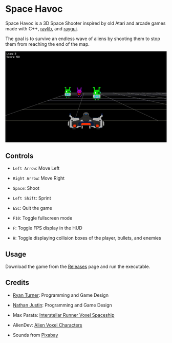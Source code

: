 # Space Havoc

Space Havoc is a 3D Space Shooter inspired by old Atari and arcade games made with C++, [raylib](https://www.raylib.com/), and [raygui](https://github.com/raysan5/raygui).

The goal is to survive an endless wave of aliens by shooting them to stop them from reaching the end of the map.

<img align="center" src="screenshots/space-havoc-1.gif" width=700 height=auto />

## Controls

* `Left Arrow`: Move Left

* `Right Arrow`: Move Right

* `Space`: Shoot

* `Left Shift`: Sprint

* `ESC`: Quit the game

* `F10`: Toggle fullscreen mode

* `F`: Toggle FPS display in the HUD

* `H`: Toggle displaying collision boxes of the player, bullets, and enemies

## Usage

Download the game from the [Releases](https://github.com/RyanTurner02/space-havoc/releases) page and run the executable.

## Credits

* [Ryan Turner](https://github.com/RyanTurner02): Programming and Game Design

* [Nathan Justin](https://github.com/SkyDrqgon): Programming and Game Design

* Max Parata: [Interstellar Runner Voxel Spaceship](https://maxparata.itch.io/voxel-spaceships)

* AlienDev: [Alien Voxel Characters](https://aliendev.itch.io/alien-voxel-characters)

* Sounds from [Pixabay](https://pixabay.com/)
